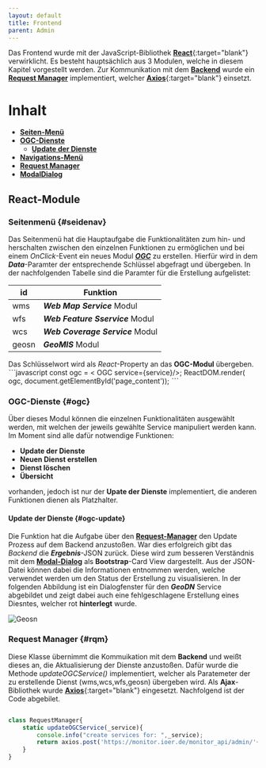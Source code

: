```yaml
---
layout: default
title: Frontend
parent: Admin
---
```


Das Frontend wurde mit der JavaScript-Bibliothek [**React**](https://reactjs.org/){:target="blank"} verwirklicht. Es besteht hauptsächlich aus 3 Modulen, welche in diesem Kapitel vorgestellt werden. Zur Kommunikation mit dem [**Backend**]({{site.baseurl}}/docs/admin/backend/backend.html) wurde ein [**Request Manager**](#rqm) implementiert, welcher [**Axios**](https://github.com/axios/axios){:target="blank"} einsetzt.

# Inhalt

- [**Seiten-Menü**](#seidenav)
- [**OGC-Dienste**](#ogc)
	- [**Update der Dienste**](#ogc-update)
- [**Navigations-Menü**](#navbar)
- [**Request Manager**](#rqm)
- [**ModalDialog**](#modal)

##  React-Module
### Seitenmenü {#seidenav}
Das Seitenmenü hat die Hauptaufgabe die Funktionalitäten zum hin- und herschalten zwischen den einzelnen Funktionen zu ermöglichen und bei einem _OnClick_-Event ein neues Modul [**_OGC_**](#ogc) zu erstellen. Hierfür wird in dem **_Data_**-Paramter der entsprechende Schlüssel abgefragt und übergeben.
In der nachfolgenden Tabelle sind die Paramter für die Erstellung aufgelistet:

|id|Funktion|
|--|--------------|
|wms| **_Web Map Service_** Modul|
|wfs|**_Web Feature Sservice_** Modul|
|wcs|**_Web Coverage Service_** Modul|
|geosn|**_GeoMIS_** Modul|

Das Schlüsselwort wird als _React_-Property an das **OGC-Modul** übergeben. 
ˋˋˋjavascript
const ogc =  < OGC service={service}/>;
            ReactDOM.render(
            ogc,
            document.getElementById('page_content'));
 ˋˋˋ
 
 ### OGC-Dienste {#ogc}
 Über dieses Modul können die einzelnen Funktionalitäten ausgewählt werden, mit welchen der jeweils gewählte Service manipuliert werden kann. Im Moment sind alle dafür notwendige Funktionen:
 - **Update der Dienste**
 - **Neuen Dienst erstellen**
 - **Dienst löschen**
 - **Übersicht**
 
 vorhanden, jedoch ist nur der **Upate der Dienste** implementiert, die anderen Funktionen dienen als Platzhalter.
 
 #### **Update der Dienste** {#ogc-update}

 Die Funktion hat die Aufgabe über den [**Request-Manager**](#rqm) den Update Prozess auf dem Backend anzustoßen. War dies erfolgreich gibt das _Backend_ die **_Ergebnis_**-JSON zurück. Diese wird zum besseren Verständnis mit dem [**Modal-Dialog**](#modal) als **Bootstrap**-Card View dargestellt. Aus der JSON-Datei können dabei die Informationen entnommen werden, welche verwendet werden um den Status der Erstellung zu visualisieren.
 In der folgenden Abbildung ist ein Dialogfenster für den **_GeoDN_** Service abgebildet und zeigt dabei auch eine fehlgeschlagene Erstellung eines Diesntes, welcher rot **hinterlegt** wurde.
 
 ![Geosn]({{site.baseurl}}/assets/images/geosn_dialog.jpeg)
 
 ### Request Manager {#rqm}
 
 Diese Klasse übernimmt die Kommuikation mit dem **Backend** und weißt dieses an, die Aktualisierung der Dienste anzustoßen. Dafür wurde die Methode _updateOGCService()_ implementiert, welcher als Paratemeter der zu erstellende Dienst (wms,wcs,wfs,geosn) übergeben wird. Als **Ajax**-Bibliothek wurde [**Axios**](https://github.com/axios/axios){:target="blank"} eingesetzt. Nachfolgend ist der Code abgebilet.
 
```javascript

class RequestManager{
    static updateOGCService(_service){
        console.info("create services for: ",_service);
        return axios.post('https://monitor.ioer.de/monitor_api/admin/'+_service);
    }
}
```